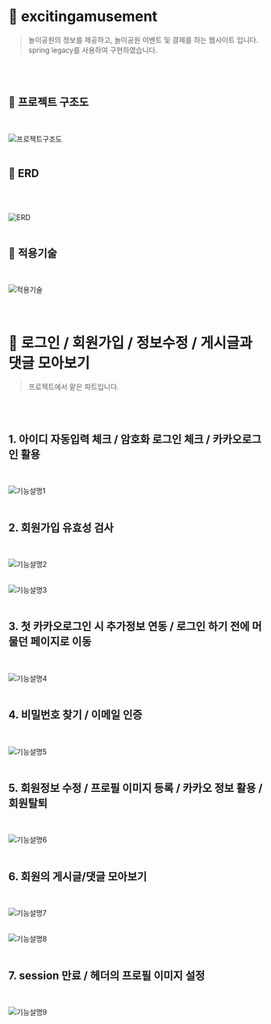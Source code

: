 # 📌 excitingamusement
> 놀이공원의 정보를 제공하고, 놀이공원 이벤트 및 결제를 하는 웹사이트 입니다.</br>
> spring legacy를 사용하여 구현하였습니다.

</br></br>
## 📍 프로젝트 구조도
</br>

![프로젝트구조도](https://github.com/ridehorse/excitingamusement2/blob/project_image/excitingamusement_spring/%ED%94%84%EB%A1%9C%EC%A0%9D%ED%8A%B8%20%EA%B5%AC%EC%A1%B0%EB%8F%84.png)
</br></br>

## 📍 ERD
</br></br>

![ERD](https://github.com/ridehorse/excitingamusement2/blob/project_image/excitingamusement_spring/ERD.png)
</br></br>

## 📍 적용기술
</br>

![적용기술](https://github.com/ridehorse/excitingamusement2/blob/project_image/excitingamusement_spring/%EC%A0%81%EC%9A%A9%EA%B8%B0%EC%88%A0.png)
</br></br></br>

# 📌 로그인 / 회원가입 / 정보수정 / 게시글과댓글 모아보기
> 프로젝트에서 맡은 파트입니다.
 
</br></br>

## 1. 아이디 자동입력 체크 / 암호화 로그인 체크 / 카카오로그인 활용
</br>

![기능설명1](https://github.com/ridehorse/excitingamusement2/blob/project_image/excitingamusement_spring/%EA%B8%B0%EB%8A%A5%EC%84%A4%EB%AA%851.png)
</br></br>

## 2. 회원가입 유효성 검사
</br>

![기능설명2](https://github.com/ridehorse/excitingamusement2/blob/project_image/excitingamusement_spring/%EA%B8%B0%EB%8A%A5%EC%84%A4%EB%AA%852.png)
</br></br>

![기능설명3](https://github.com/ridehorse/excitingamusement2/blob/project_image/excitingamusement_spring/%EA%B8%B0%EB%8A%A5%EC%84%A4%EB%AA%853.png)
</br></br>

## 3. 첫 카카오로그인 시 추가정보 연동 / 로그인 하기 전에 머물던 페이지로 이동
</br>

![기능설명4](https://github.com/ridehorse/excitingamusement2/blob/project_image/excitingamusement_spring/%EA%B8%B0%EB%8A%A5%EC%84%A4%EB%AA%854.png)
</br></br>

## 4. 비밀번호 찾기 / 이메일 인증
</br>

![기능설명5](https://github.com/ridehorse/excitingamusement2/blob/project_image/excitingamusement_spring/%EA%B8%B0%EB%8A%A5%EC%84%A4%EB%AA%855.png)
</br></br>

## 5. 회원정보 수정 / 프로필 이미지 등록 / 카카오 정보 활용 / 회원탈퇴
</br>

![기능설명6](https://github.com/ridehorse/excitingamusement2/blob/project_image/excitingamusement_spring/%EA%B8%B0%EB%8A%A5%EC%84%A4%EB%AA%856.png)
</br></br>

## 6. 회원의 게시글/댓글 모아보기
</br>

![기능설명7](https://github.com/ridehorse/excitingamusement2/blob/project_image/excitingamusement_spring/%EA%B8%B0%EB%8A%A5%EC%84%A4%EB%AA%857.png)
</br></br>

![기능설명8](https://github.com/ridehorse/excitingamusement2/blob/project_image/excitingamusement_spring/%EA%B8%B0%EB%8A%A5%EC%84%A4%EB%AA%858.png)
</br></br>

## 7. session 만료 / 헤더의 프로필 이미지 설정
</br>

![기능설명9](https://github.com/ridehorse/excitingamusement2/blob/project_image/excitingamusement_spring/%EA%B8%B0%EB%8A%A5%EC%84%A4%EB%AA%859.png)
</br></br>




